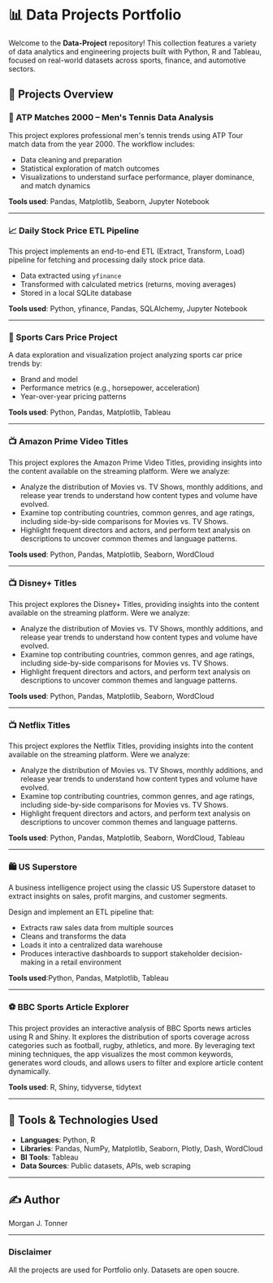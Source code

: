 # 📊 Data Projects Portfolio

Welcome to the **Data-Project** repository! This collection features a variety of data analytics and engineering projects built with Python, R and Tableau, focused on real-world datasets across sports, finance, and automotive sectors.

## 📁 Projects Overview

### 🎾 ATP Matches 2000 – Men's Tennis Data Analysis
This project explores professional men's tennis trends using ATP Tour match data from the year 2000. The workflow includes:

- Data cleaning and preparation
- Statistical exploration of match outcomes
- Visualizations to understand surface performance, player dominance, and match dynamics

**Tools used**: Pandas, Matplotlib, Seaborn, Jupyter Notebook

---

### 📈 Daily Stock Price ETL Pipeline
This project implements an end-to-end ETL (Extract, Transform, Load) pipeline for fetching and processing daily stock price data.

- Data extracted using `yfinance`
- Transformed with calculated metrics (returns, moving averages)
- Stored in a local SQLite database

**Tools used**: Python, yfinance, Pandas, SQLAlchemy, Jupyter Notebook

---

### 🚗 Sports Cars Price Project
A data exploration and visualization project analyzing sports car price trends by:

- Brand and model
- Performance metrics (e.g., horsepower, acceleration)
- Year-over-year pricing patterns

**Tools used**: Python, Pandas, Matplotlib, Tableau

---

### 📺 Amazon Prime Video Titles
This project explores the Amazon Prime Video Titles, providing insights into the content available on the streaming platform. Were we analyze:

- Analyze the distribution of Movies vs. TV Shows, monthly additions, and release year trends to understand how content types and volume have evolved.
- Examine top contributing countries, common genres, and age ratings, including side-by-side comparisons for Movies vs. TV Shows.
- Highlight frequent directors and actors, and perform text analysis on descriptions to uncover common themes and language patterns.

**Tools used**: Python, Pandas, Matplotlib, Seaborn, WordCloud

---

### 📺 Disney+ Titles
This project explores the Disney+ Titles, providing insights into the content available on the streaming platform. Were we analyze:

- Analyze the distribution of Movies vs. TV Shows, monthly additions, and release year trends to understand how content types and volume have evolved.
- Examine top contributing countries, common genres, and age ratings, including side-by-side comparisons for Movies vs. TV Shows.
- Highlight frequent directors and actors, and perform text analysis on descriptions to uncover common themes and language patterns.

**Tools used**: Python, Pandas, Matplotlib, Seaborn, WordCloud

--- 

### 📺 Netflix Titles
This project explores the Netflix Titles, providing insights into the content available on the streaming platform. Were we analyze:

- Analyze the distribution of Movies vs. TV Shows, monthly additions, and release year trends to understand how content types and volume have evolved.
- Examine top contributing countries, common genres, and age ratings, including side-by-side comparisons for Movies vs. TV Shows.
- Highlight frequent directors and actors, and perform text analysis on descriptions to uncover common themes and language patterns.

**Tools used**: Python, Pandas, Matplotlib, Seaborn, WordCloud, Tableau

---

 ### 🛍️ US Superstore
A business intelligence project using the classic US Superstore dataset to extract insights on sales, profit margins, and customer segments.

 Design and implement an ETL pipeline that:
- Extracts raw sales data from multiple sources
- Cleans and transforms the data
- Loads it into a centralized data warehouse
- Produces interactive dashboards to support stakeholder decision-making in a retail environment

**Tools used**:Python, Pandas, Matplotlib, Tableau

--- 

### ⚽ BBC Sports Article Explorer
This project provides an interactive analysis of BBC Sports news articles using R and Shiny. It explores the distribution of sports coverage across categories such as football, rugby, athletics, and more. By leveraging text mining techniques, the app visualizes the most common keywords, generates word clouds, and allows users to filter and explore article content dynamically.

**Tools used**: R, Shiny, tidyverse, tidytext

--- 

## 🔧 Tools & Technologies Used
- **Languages**: Python, R  
- **Libraries**: Pandas, NumPy, Matplotlib, Seaborn, Plotly, Dash, WordCloud  
- **BI Tools**: Tableau 
- **Data Sources**: Public datasets, APIs, web scraping

---

## ✍️ Author
Morgan J. Tonner

---

### Disclaimer
All the projects are used for Portfolio only. Datasets are open soucre.

